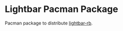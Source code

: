 # Lightbar Pacman Package

Pacman package to distribute [lightbar-rb](https://github.com/RyanScottLewis/lightbar-rb).
